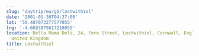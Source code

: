 ```yaml
---
slug: "daytrip/eu/gb/lostwithiel"
date: '2001-01-30T04:37:00'
lat: '50.407073277577055'
lng: '-4.6693875617218055'
location: Bella Mama Deli, 24, Fore Street, Lostwithiel, Cornwall, England, PL22 0BL,
  United Kingdom
title: Lostwithiel
---
```



